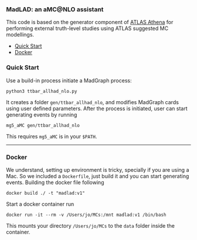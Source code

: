 ### MadLAD: an aMC@NLO assistant

This code is based on the generator component of [ATLAS Athena](https://gitlab.cern.ch/atlas/athena) for performing external truth-level studies using ATLAS suggested MC modellings.

- [Quick Start](#quick-start)
- [Docker](#docker)

### Quick Start
Use a build-in process initiate a MadGraph process:
```
python3 ttbar_allhad_nlo.py
```
It creates a folder `gen/ttbar_allhad_nlo`, and modifies MadGraph cards using user defined parameters. After the process is initiated, user can start generating events by running
```
mg5_aMC gen/ttbar_allhad_nlo
```
This requires `mg5_aMC` is in your `$PATH`.

---

### Docker
We understand, setting up environment is tricky, specially if you are using a Mac. So we included a `Dockerfile`, just build it and you can start generating events. Building the docker file following
```
docker build ./ -t "madlad:v1"
``` 
Start a docker container run
```
docker run -it --rm -v /Users/jo/MCs:/mnt madlad:v1 /bin/bash
```
This mounts your directory `/Users/jo/MCs` to the `data` folder inside the container.